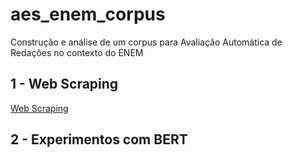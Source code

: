# aes_enem_corpus

Construção e análise de um corpus para Avaliação Automática de Redações no contexto do ENEM



## 1 - Web Scraping

[Web Scraping](web_corpus_builder/README.md)


## 2 - Experimentos com BERT

